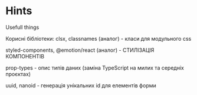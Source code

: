 # Hints
Usefull things

Корисні бібліотеки:
clsx, classnames (аналог) - класи для модульного css

styled-components, @emotion/react (аналог) - СТИЛІЗАЦІЯ КОМПОНЕНТІВ

prop-types - опис типів даних (заміна TypeScript на милих та середніх проєктах)

uuid, nanoid - генерація унікальних id для елементів форми
